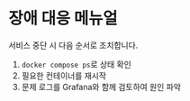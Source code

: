 # 장애 대응 메뉴얼

서비스 중단 시 다음 순서로 조치합니다.
1. `docker compose ps`로 상태 확인
2. 필요한 컨테이너를 재시작
3. 문제 로그를 Grafana와 함께 검토하여 원인 파악
